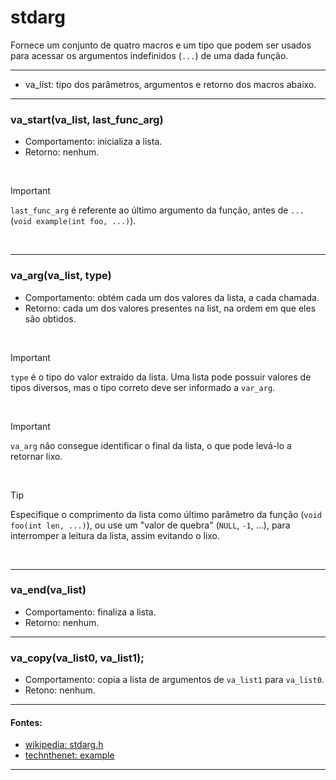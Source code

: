 # stdarg
Fornece um conjunto de quatro macros e um tipo que podem ser usados para acessar os argumentos indefinidos (`...`) de uma dada função.

<hr>

* va\_list: tipo dos parâmetros, argumentos e retorno dos macros abaixo.

<hr>

<h3>va_start(va_list, last_func_arg)</h3>

* Comportamento: inicializa a lista.
* Retorno: nenhum.

<br>

> [!IMPORTANT]
> `last_func_arg` é referente ao último argumento da função, antes de `...` (`void example(int foo, ...)`).

<br>

<hr>

<h3>va_arg(va_list, type)</h3>

* Comportamento: obtém cada um dos valores da lista, a cada chamada.
* Retorno: cada um dos valores presentes na list, na ordem em que eles são obtidos.

<br>

> [!IMPORTANT]
> `type` é o tipo do valor extraído da lista. Uma lista pode possuir valores de tipos diversos, mas o tipo correto deve ser informado a `var_arg`.

<br>

> [!IMPORTANT]
> `va_arg` não consegue identificar o final da lista, o que pode levá-lo a retornar lixo.

<br>

> [!TIP]
> Especifique o comprimento da lista como último parâmetro da função (`void foo(int len, ...)`), ou use um "valor de quebra" (`NULL`, `-1`, ...), para interromper a leitura da lista, assim evitando o lixo.

<br>

<hr>

<h3>va_end(va_list)</h3>

* Comportamento: finaliza a lista.
* Retorno: nenhum.

<hr>
	
<h3>va_copy(va_list0, va_list1);</h3>

* Comportamento: copia a lista de argumentos de `va_list1` para `va_list0`.
* Retono: nenhum.

<hr>

#### Fontes:
* [wikipedia: stdarg.h](https://en.wikipedia.org/wiki/stdarg.h)
* [technthenet: example](https://www.techonthenet.com/c_language/standard_library_functions/stdarg_h/va_arg.php)

<hr>
